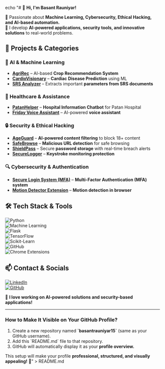 echo "# 👋 **Hi, I'm Basant Rauniyar!**  

🔹 Passionate about **Machine Learning, Cybersecurity, Ethical Hacking, and AI-based automation.**  
🔹 I develop **AI-powered applications, security tools, and innovative solutions** to real-world problems.  

## 📌 **Projects & Categories**  

### 🤖 **AI & Machine Learning**  
- [**AgriRec**](https://github.com/basantrauniyar15/AgriRec-Decision-Tree-Based-Agricultural-Crop-Recommendation-with-Web-Platform-Integration) – AI-based **Crop Recommendation System**  
- [**CardioVisionary**](https://github.com/basantrauniyar15/CardioVisionary-Boosting-Based-Cardiac-Disease-Prediction-using-ML-Techniques) – **Cardiac Disease Prediction** using ML  
- [**SRS Analyzer**](https://github.com/basantrauniyar15/Software-Requirement-Specification-Document-Analysis-and-Parameter-Identification-Using-ML) – Extracts important **parameters from SRS documents**  

### 🏥 **Healthcare & Assistance**  
- [**PatanHelper**](https://github.com/basantrauniyar15/PatanHelper) – **Hospital Information Chatbot** for Patan Hospital  
- [**Friday Voice Assistant**](https://github.com/basantrauniyar15/Friday-Voice-Assistant) – AI-powered **voice assistant**  

### 🔒 **Security & Ethical Hacking**  
- [**AgeGuard**](https://github.com/basantrauniyar15/AgeGuard-Advanced-18-Content-Blocking-and-Safe-Browsing-Extension) – **AI-powered content filtering** to block 18+ content  
- [**SafeBrowse**](https://github.com/basantrauniyar15/SafeBrowse-Real-Time-Malicious-URL-Detector) – **Malicious URL detection** for safe browsing  
- [**ShieldPass**](https://github.com/basantrauniyar15/ShieldPass-Secure-Password-Storage-with-Real-Time-Breach-Warnings) – Secure **password storage** with real-time breach alerts  
- [**SecureLogger**](https://github.com/basantrauniyar15/SecureLogger-AI-Enhanced-Keystroke-Monitoring-Protection) – **Keystroke monitoring protection**  

### 🔍 **Cybersecurity & Authentication**  
- [**Secure Login System (MFA)**](https://github.com/basantrauniyar15/Secure-Login-System-with-Multi-Factor-Authentication-MFA-Using-Flask) – **Multi-Factor Authentication (MFA) system**  
- [**Motion Detector Extension**](https://github.com/basantrauniyar15/Motion-Detector-Chrome-Extension) – **Motion detection in browser**  

## 🛠 **Tech Stack & Tools**  
![Python](https://img.shields.io/badge/Python-3776AB?style=for-the-badge&logo=python&logoColor=white)  
![Machine Learning](https://img.shields.io/badge/Machine%20Learning-%231E90FF?style=for-the-badge)  
![Flask](https://img.shields.io/badge/Flask-000000?style=for-the-badge&logo=flask&logoColor=white)  
![TensorFlow](https://img.shields.io/badge/TensorFlow-FF6F00?style=for-the-badge&logo=tensorflow&logoColor=white)  
![Scikit-Learn](https://img.shields.io/badge/Scikit--Learn-F7931E?style=for-the-badge&logo=scikit-learn&logoColor=white)  
![GitHub](https://img.shields.io/badge/GitHub-181717?style=for-the-badge&logo=github&logoColor=white)  
![Chrome Extensions](https://img.shields.io/badge/Chrome%20Extensions-%234285F4?style=for-the-badge)  

## 📫 **Contact & Socials**  
[![LinkedIn](https://img.shields.io/badge/LinkedIn-%230A66C2?style=for-the-badge&logo=linkedin&logoColor=white)](https://www.linkedin.com/in/basantrauniyar/)  
[![GitHub](https://img.shields.io/badge/GitHub-%23181717?style=for-the-badge&logo=github&logoColor=white)](https://github.com/basantrauniyar15)  

🚀 **I love working on AI-powered solutions and security-based applications!**  

---

### **How to Make It Visible on Your GitHub Profile?**  
1. Create a new repository named **\`basantrauniyar15\`** (same as your GitHub username).  
2. Add this \`README.md\` file to that repository.  
3. GitHub will automatically display it as your **profile overview.**  

This setup will make your profile **professional, structured, and visually appealing!** 🚀" > README.md
